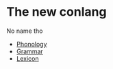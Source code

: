 # The new conlang

No name tho

- [Phonology](./phonology.md)
- [Grammar](./grammar.md)
- [Lexicon](./lexicon.md)